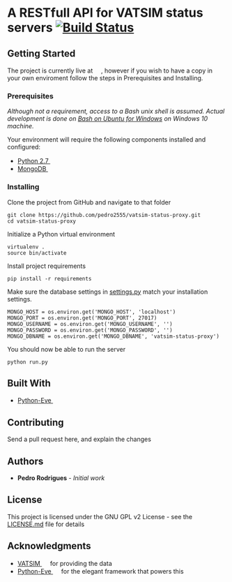 # A RESTfull API for VATSIM status servers [![Build Status](https://travis-ci.org/pedro2555/vatsim-status-proxy.svg?branch=master)](https://travis-ci.org/pedro2555/vatsim-status-proxy)

## Getting Started

The project is currently live at <a href="https://vatsim-status-proxy.herokuapp.com"><img src="https://www-assets3.herokucdn.com/assets/logo-purple-08fb38cebb99e3aac5202df018eb337c5be74d5214768c90a8198c97420e4201.svg" height="15px" /></a>, however if you wish to have a copy in your own enviroment follow the steps in Prerequisites and Installing.

### Prerequisites

_Although not a requirement, access to a Bash unix shell is assumed. Actual development is done on [Bash on Ubuntu for Windows](https://msdn.microsoft.com/en-us/commandline/wsl/install_guide) on Windows 10 machine._

Your environment will require the following components installed and configured:

 * <a href="https://www.python.org/">Python 2.7 <img src="https://www.python.org/static/img/python-logo.png" height="15px" /></a>
 * <a href="https://www.mongodb.com/">MongoDB <img src="https://webassets.mongodb.com/_com_assets/global/mongodb-logo-white.png" height="15px" /></a>

### Installing

Clone the project from GitHub and navigate to that folder

```
git clone https://github.com/pedro2555/vatsim-status-proxy.git
cd vatsim-status-proxy
```

Initialize a Python virtual environment

```
virtualenv .
source bin/activate
```

Install project requirements

```
pip install -r requirements
```

Make sure the database settings in [settings.py](settings.py) match your installation settings.

```
MONGO_HOST = os.environ.get('MONGO_HOST', 'localhost')
MONGO_PORT = os.environ.get('MONGO_PORT', 27017)
MONGO_USERNAME = os.environ.get('MONGO_USERNAME', '')
MONGO_PASSWORD = os.environ.get('MONGO_PASSWORD', '')
MONGO_DBNAME = os.environ.get('MONGO_DBNAME', 'vatsim-status-proxy')
```

You should now be able to run the server

```
python run.py
```

## Built With

* <a href="http://python-eve.org/">Python-Eve <img src="http://python-eve.org/_static/eve_leaf.png" height="15px"/></a>

## Contributing

Send a pull request here, and explain the changes

## Authors

* **Pedro Rodrigues** - *Initial work*

## License

This project is licensed under the GNU GPL v2 License - see the [LICENSE.md](LICENSE.md) file for details

## Acknowledgments

* <a href="https://www.vatsim.net/">VATSIM <img src="https://www.vatsim.net/sites/default/files/vatsim_0.png" height="15px"/></a> for providing the data
* <a href="http://python-eve.org/">Python-Eve <img src="http://python-eve.org/_static/eve_leaf.png" height="15px"/></a> for the elegant framework that powers this
